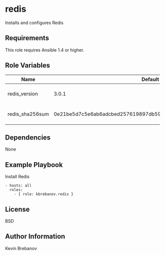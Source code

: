 redis
=====

Installs and configures Redis

Requirements
------------

This role requires Ansible 1.4 or higher.

Role Variables
--------------

| Name            | Default                                                          | Description                   |
|-----------------|------------------------------------------------------------------|-------------------------------|
| redis_version   | 3.0.1                                                            | Version of Redis to install   |
| redis_sha256sum | 0e21be5d7c5e6ab6adcbed257619897db59be9e1ded7ef6fd1582d0cdb5e5bb7 | SHA 256 checksum of package   |

Dependencies
------------

None

Example Playbook
----------------

Install Redis
```
- hosts: all
  roles:
    - { role: kbrebanov.redis }
```

License
-------

BSD

Author Information
------------------

Kevin Brebanov
